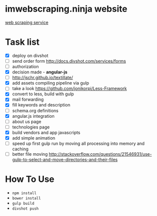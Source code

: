 # imwebscraping.ninja website

[web scraping service](http://imscraping.ninja)

# Task list

  - [x] deploy on divshot
  - [ ] send order form http://docs.divshot.com/services/forms
  - [ ] authorization
  - [x] decision made - **angular-js**
  - [ ] http://jschr.github.io/textillate/
  - [x] add assets compiling pipeline via gulp
  - [ ] take a look https://github.com/jonikorpi/Less-Framework
  - [x] convert to less, build with gulp
  - [x] mail forwarding
  - [x] fill keywords and description
  - [ ] schema.org definitions
  - [x] angular.js integration
  - [ ] about us page
  - [ ] technologies page
  - [x] build vendors and app javascripts
  - [x] add simple animation
  - [ ] speed up first gulp run by moving all processing into memory and caching
  - [ ] better file moving http://stackoverflow.com/questions/21546931/use-gulp-to-select-and-move-directories-and-their-files

# How To Use

  + ```npm install```
  + ```bower install```
  + ```gulp build```
  + ```divshot push```
